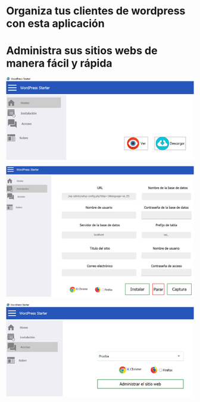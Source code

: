 # Organiza tus clientes de wordpress con esta aplicación

# Administra sus sitios webs de manera fácil y rápida

![Preview](previews/1.png)

![Preview](previews/2.png)

![Preview](previews/3.png)